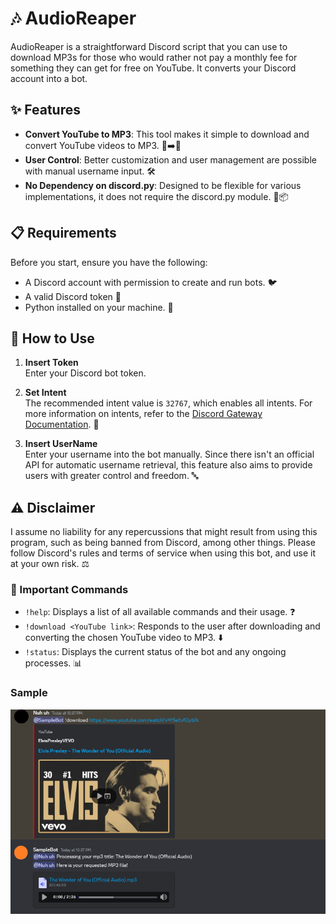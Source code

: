 # 🎶 AudioReaper

AudioReaper is a straightforward Discord script that you can use to download MP3s for those who would rather not pay a monthly fee for something they can get for free on YouTube. It converts your Discord account into a bot.

## ✨ Features

- **Convert YouTube to MP3**: This tool makes it simple to download and convert YouTube videos to MP3. 🎥➡️🎵
- **User Control**: Better customization and user management are possible with manual username input. 🛠️
- **No Dependency on discord.py**: Designed to be flexible for various implementations, it does not require the discord.py module. 🚫📦

## 📋 Requirements

Before you start, ensure you have the following:

- A Discord account with permission to create and run bots. 🐦
- A valid Discord token 🔑
- Python installed on your machine. 🐍

## 🚀 How to Use

1. **Insert Token**  
   Enter your Discord bot token.

2. **Set Intent**  
   The recommended intent value is `32767`, which enables all intents. For more information on intents, refer to the [Discord Gateway Documentation](https://discord.com/developers/docs/topics/gateway#list-of-intents). 📜

3. **Insert UserName**  
   Enter your username into the bot manually. Since there isn't an official API for automatic username retrieval, this feature also aims to provide users with greater control and freedom. 🔤

## ⚠️ Disclaimer

I assume no liability for any repercussions that might result from using this program, such as being banned from Discord, among other things. Please follow Discord's rules and terms of service when using this bot, and use it at your own risk. ⚖️

### 🔑 Important Commands

- `!help`: Displays a list of all available commands and their usage. ❓
- `!download <YouTube link>`: Responds to the user after downloading and converting the chosen YouTube video to MP3. ⬇️
- `!status`: Displays the current status of the bot and any ongoing processes. 📊

### Sample
![Samplle Image](SampleImage/sample.png)